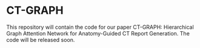 # CT-GRAPH

This repository will contain the code for our paper CT-GRAPH: Hierarchical Graph Attention Network for Anatomy-Guided CT Report Generation. The code will be released soon.
